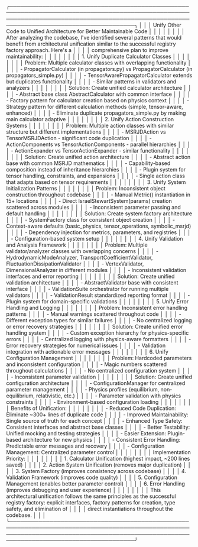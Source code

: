  ╭────────────────────────────────────────────────────────────────────────────────────────────────────────────────────────────────────────────────────────────────────────────────────────╮ │
│ │ Unify Other Code to Unified Architecture for Better Maintainable Code                                                                                                                  │ │
│ │                                                                                                                                                                                        │ │
│ │ After analyzing the codebase, I've identified several patterns that would benefit from architectural unification similar to the successful registry factory approach. Here's a         │ │
│ │ comprehensive plan to improve maintainability:                                                                                                                                         │ │
│ │                                                                                                                                                                                        │ │
│ │ 1. Unify Duplicate Calculator Classes                                                                                                                                                  │ │
│ │                                                                                                                                                                                        │ │
│ │ Problem: Multiple calculator classes with overlapping functionality                                                                                                                    │ │
│ │ - PropagatorCalculator (in propagators.py) vs PropagatorCalculator (in propagators_simple.py)                                                                                          │ │
│ │ - TensorAwarePropagatorCalculator extends but duplicates functionality                                                                                                                 │ │
│ │ - Similar patterns in validators and analyzers                                                                                                                                         │ │
│ │                                                                                                                                                                                        │ │
│ │ Solution: Create unified calculator architecture                                                                                                                                       │ │
│ │ - Abstract base class AbstractCalculator with common interface                                                                                                                         │ │
│ │ - Factory pattern for calculator creation based on physics context                                                                                                                     │ │
│ │ - Strategy pattern for different calculation methods (simple, tensor-aware, enhanced)                                                                                                  │ │
│ │ - Eliminate duplicate propagators_simple.py by making main calculator adaptive                                                                                                         │ │
│ │                                                                                                                                                                                        │ │
│ │ 2. Unify Action Construction Systems                                                                                                                                                   │ │
│ │                                                                                                                                                                                        │ │
│ │ Problem: Multiple action classes with similar structure but different implementations                                                                                                  │ │
│ │ - MSRJDAction vs TensorMSRJDAction - significant code duplication                                                                                                                      │ │
│ │ - ActionComponents vs TensorActionComponents - parallel hierarchies                                                                                                                    │ │
│ │ - ActionExpander vs TensorActionExpander - similar functionality                                                                                                                       │ │
│ │                                                                                                                                                                                        │ │
│ │ Solution: Create unified action architecture                                                                                                                                           │ │
│ │ - Abstract action base with common MSRJD mathematics                                                                                                                                   │ │
│ │ - Capability-based composition instead of inheritance hierarchies                                                                                                                      │ │
│ │ - Plugin system for tensor handling, constraints, and expansions                                                                                                                       │ │
│ │ - Single action class that adapts based on tensor requirements                                                                                                                         │ │
│ │                                                                                                                                                                                        │ │
│ │ 3. Unify System Initialization Patterns                                                                                                                                                │ │
│ │                                                                                                                                                                                        │ │
│ │ Problem: Inconsistent object construction throughout codebase                                                                                                                          │ │
│ │ - Manual Metric() instantiation in 15+ locations                                                                                                                                       │ │
│ │ - Direct IsraelStewartSystem(params) creation scattered across modules                                                                                                                 │ │
│ │ - Inconsistent parameter passing and default handling                                                                                                                                  │ │
│ │                                                                                                                                                                                        │ │
│ │ Solution: Create system factory architecture                                                                                                                                           │ │
│ │ - SystemFactory class for consistent object creation                                                                                                                                   │ │
│ │ - Context-aware defaults (basic_physics, tensor_operations, symbolic_msrjd)                                                                                                            │ │
│ │ - Dependency injection for metrics, parameters, and registries                                                                                                                         │ │
│ │ - Configuration-based system setup                                                                                                                                                     │ │
│ │                                                                                                                                                                                        │ │
│ │ 4. Unify Validation and Analysis Framework                                                                                                                                             │ │
│ │                                                                                                                                                                                        │ │
│ │ Problem: Multiple validator/analyzer classes with overlapping concerns                                                                                                                 │ │
│ │ - HydrodynamicModeAnalyzer, TransportCoefficientValidator, FluctuationDissipationValidator                                                                                             │ │
│ │ - VertexValidator, DimensionalAnalyzer in different modules                                                                                                                            │ │
│ │ - Inconsistent validation interfaces and error reporting                                                                                                                               │ │
│ │                                                                                                                                                                                        │ │
│ │ Solution: Create unified validation architecture                                                                                                                                       │ │
│ │ - AbstractValidator base with consistent interface                                                                                                                                     │ │
│ │ - ValidationSuite orchestrator for running multiple validators                                                                                                                         │ │
│ │ - ValidationResult standardized reporting format                                                                                                                                       │ │
│ │ - Plugin system for domain-specific validations                                                                                                                                        │ │
│ │                                                                                                                                                                                        │ │
│ │ 5. Unify Error Handling and Logging                                                                                                                                                    │ │
│ │                                                                                                                                                                                        │ │
│ │ Problem: Inconsistent error handling patterns                                                                                                                                          │ │
│ │ - Manual warnings scattered throughout code                                                                                                                                            │ │
│ │ - Different exception types for similar failures                                                                                                                                       │ │
│ │ - No centralized logging or error recovery strategies                                                                                                                                  │ │
│ │                                                                                                                                                                                        │ │
│ │ Solution: Create unified error handling system                                                                                                                                         │ │
│ │ - Custom exception hierarchy for physics-specific errors                                                                                                                               │ │
│ │ - Centralized logging with physics-aware formatters                                                                                                                                    │ │
│ │ - Error recovery strategies for numerical issues                                                                                                                                       │ │
│ │ - Validation integration with actionable error messages                                                                                                                                │ │
│ │                                                                                                                                                                                        │ │
│ │ 6. Unify Configuration Management                                                                                                                                                      │ │
│ │                                                                                                                                                                                        │ │
│ │ Problem: Hardcoded parameters and inconsistent configuration                                                                                                                           │ │
│ │ - Magic numbers scattered throughout calculations                                                                                                                                      │ │
│ │ - No centralized configuration system                                                                                                                                                  │ │
│ │ - Inconsistent parameter validation                                                                                                                                                    │ │
│ │                                                                                                                                                                                        │ │
│ │ Solution: Create unified configuration architecture                                                                                                                                    │ │
│ │ - ConfigurationManager for centralized parameter management                                                                                                                            │ │
│ │ - Physics profiles (equilibrium, non-equilibrium, relativistic, etc.)                                                                                                                  │ │
│ │ - Parameter validation with physics constraints                                                                                                                                        │ │
│ │ - Environment-based configuration loading                                                                                                                                              │ │
│ │                                                                                                                                                                                        │ │
│ │ Benefits of Unification:                                                                                                                                                               │ │
│ │                                                                                                                                                                                        │ │
│ │ - Reduced Code Duplication: Eliminate ~300+ lines of duplicate code                                                                                                                    │ │
│ │ - Improved Maintainability: Single source of truth for each concept                                                                                                                    │ │
│ │ - Enhanced Type Safety: Consistent interfaces and abstract base classes                                                                                                                │ │
│ │ - Better Testability: Unified mocking and testing strategies                                                                                                                           │ │
│ │ - Easier Extension: Plugin-based architecture for new physics                                                                                                                          │ │
│ │ - Consistent Error Handling: Predictable error messages and recovery                                                                                                                   │ │
│ │ - Configuration Management: Centralized parameter control                                                                                                                              │ │
│ │                                                                                                                                                                                        │ │
│ │ Implementation Priority:                                                                                                                                                               │ │
│ │                                                                                                                                                                                        │ │
│ │ 1. Calculator Unification (highest impact, ~200 lines saved)                                                                                                                           │ │
│ │ 2. Action System Unification (removes major duplication)                                                                                                                               │ │
│ │ 3. System Factory (improves consistency across codebase)                                                                                                                               │ │
│ │ 4. Validation Framework (improves code quality)                                                                                                                                        │ │
│ │ 5. Configuration Management (enables better parameter control)                                                                                                                         │ │
│ │ 6. Error Handling (improves debugging and user experience)                                                                                                                             │ │
│ │                                                                                                                                                                                        │ │
│ │ This architectural unification follows the same principles as the successful registry factory: explicit interfaces, factory patterns for creation, type safety, and elimination of     │ │
│ │ direct instantiations throughout the codebase.                                                                                                                                         │ │
│ ╰────────────────────────────────────────────────────────────────────────────────────────────────────────────────────────────────────────────────────────────────────────────────────────╯
